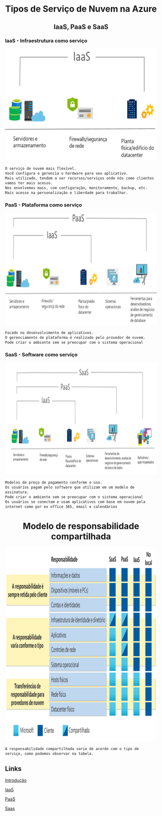 <h1 align="center"> Tipos de Serviço de Nuvem na Azure </h1>

<h2 align="center"> IaaS, PaaS e SaaS </h2>

### IaaS - Infraestrutura como serviço

<img height="370em" src="./IaaS.png"/>

    O serviço de nuvem mais flexível.
    Você configura e gerencia o hardware para seu aplicativo.
    Mais utilizado, tendem a ser recursos/serviços onde nós como clientes vamos ter mais acesso.
    Nos envolvemos mais, com configuração, monitoramento, backup, etc.
    Mais acesso na personalização e liberdade para trabalhar.

### PaaS - Plataforma como serviço

<img height="370em" src="./PaaS.png"/>

    Focado no desenvolvimento de aplicativos.
    O gerenciamento de plataforma é realizado pelo provedor de nuvem.
    Pode criar o ambiente sem se preocupar com o sistema operacional

### SaaS - Software como serviço

<img height="370em" src="./Saas.png"/>

    Modelos de preço de pagamento conforme o uso.
    Os usuários pagam pelo software que utilizam em um modelo de assinatura.
    Pode criar o ambiente sem se preocupar com o sistema operacional
    Os usuários se conectam e usam aplicativos com base em nuvem pela internet como por ex office 365, email e calendários


# 
# 
# 


<h1 align="center"> Modelo de responsabilidade compartilhada </h1>

<img height="640em" src="./Modelo Responsabilidade Compartilhada.png"/>

    A responsabilidade compartilhada varia de acordo com o tipo de serviço, como podemos observar na tabela.

## Links

[Introdução](https://learn.microsoft.com/training/modules/describe-cloud-service-types/1-introduction)

[IaaS](https://learn.microsoft.com/training/modules/describe-cloud-service-types/2-describe-infrastructure-service)

[PaaS](https://learn.microsoft.com/training/modules/describe-cloud-service-types/3-describe-platform-service)

[Saas](https://learn.microsoft.com/training/modules/describe-cloud-service-types/4-describe-software-service)
